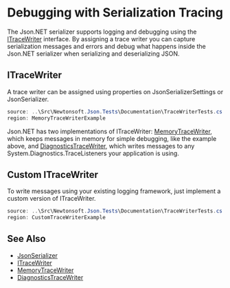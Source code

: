 ﻿# Debugging with Serialization Tracing

The Json.NET serializer supports logging and debugging using the [ITraceWriter](/api/newtonsoft/json/serialization/itracewriter/) interface. By assigning a trace writer you can capture serialization messages and errors and debug what happens inside the Json.NET serializer when serializing and deserializing JSON.

## ITraceWriter

A trace writer can be assigned using properties on JsonSerializerSettings or JsonSerializer.

```csharp Debugging serialization using MemoryTraceWriter
source: ..\Src\Newtonsoft.Json.Tests\Documentation\TraceWriterTests.cs
region: MemoryTraceWriterExample
```

Json.NET has two implementations of ITraceWriter: [MemoryTraceWriter](/api/newtonsoft/json/serialization/memorytracewriter/), which keeps messages in memory for simple debugging, like the example above, and [DiagnosticsTraceWriter](/api/newtonsoft/json/serialization/diagnosticstracewriter/), which writes messages to any System.Diagnostics.TraceListeners your application is using.

## Custom ITraceWriter

To write messages using your existing logging framework, just implement a custom version of ITraceWriter.

```csharp Custom NLog TraceWriter
source: ..\Src\Newtonsoft.Json.Tests\Documentation\TraceWriterTests.cs
region: CustomTraceWriterExample
```

## See Also

- [JsonSerializer](/api/newtonsoft/json/jsonserializer/)
- [ITraceWriter](/api/newtonsoft/json/serialization/itracewriter/)
- [MemoryTraceWriter](/api/newtonsoft/json/serialization/memorytracewriter/)
- [DiagnosticsTraceWriter](/api/newtonsoft/json/serialization/diagnosticstracewriter/)
